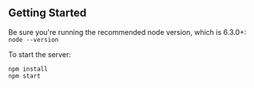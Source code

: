 


Getting Started
---------------
Be sure you're running the recommended node version, which is 6.3.0+: `node --version`

 To start the server:

```
npm install
npm start
```
